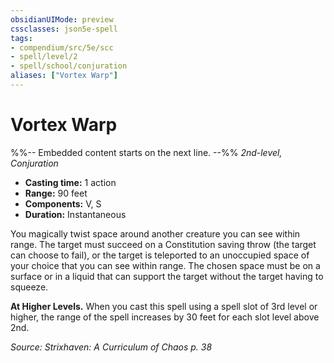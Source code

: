 ```yaml
---
obsidianUIMode: preview
cssclasses: json5e-spell
tags:
- compendium/src/5e/scc
- spell/level/2
- spell/school/conjuration
aliases: ["Vortex Warp"]
---
```

# Vortex Warp
%%-- Embedded content starts on the next line. --%%
*2nd-level, Conjuration*  

- **Casting time:** 1 action
- **Range:** 90 feet
- **Components:** V, S
- **Duration:** Instantaneous

You magically twist space around another creature you can see within range. The target must succeed on a Constitution saving throw (the target can choose to fail), or the target is teleported to an unoccupied space of your choice that you can see within range. The chosen space must be on a surface or in a liquid that can support the target without the target having to squeeze.

**At Higher Levels.** When you cast this spell using a spell slot of 3rd level or higher, the range of the spell increases by 30 feet for each slot level above 2nd.

*Source: Strixhaven: A Curriculum of Chaos p. 38*